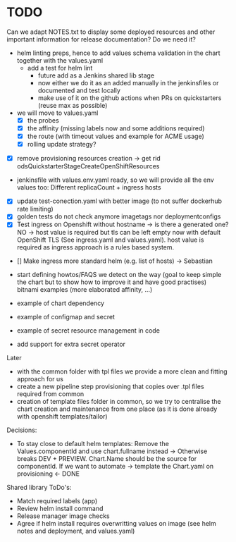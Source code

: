 # TODO
Can we adapt NOTES.txt to display some deployed resources and other important information for release documentation? Do we need it?

- helm linting preps, hence to add values schema validation in the chart together with the values.yaml
    - add a test for helm lint
        - future add as a Jenkins shared lib stage
        - now either we do it as an added manually in the jenkinsfiles or documented and test locally
        - make use of it on the github actions when PRs on quickstarters (reuse max as possible)
- we will move to values.yaml
    - [X] the probes
    - [x] the affinity (missing labels now and some additions required)
    - [x] the route (with timeout values and example for ACME usage)
    - [x] rolling update strategy?
- [X] remove provisioning resources creation -> get rid odsQuickstarterStageCreateOpenShiftResources
- jenkinsfile with values.env.yaml ready, so we will provide all the env values too: Different replicaCount + ingress hosts
- [X] update test-conection.yaml with better image (to not suffer dockerhub rate limiting)
- [X] golden tests do not check anymore imagetags nor deploymentconfigs
- [X] Test ingress on Openshift without hostname -> is there a generated one? NO -> host value is required but tls can be left empty now with default OpenShift TLS (See ingress.yaml and values.yaml). host value is required as ingress approach is a rules based system.
- [] Make ingress more standard helm (e.g. list of hosts) -> Sebastian
- start defining howtos/FAQS we detect on the way (goal to keep simple the chart but to show how to improve it and have good practises) bitnami examples (more elaborated affinity, ...)


- example of chart dependency
- example of configmap and secret
- example of secret resource management in code
- add support for extra secret operator

Later
- with the common folder with tpl files we provide a more clean and fitting approach for us
- create a new pipeline step provisioning that copies over .tpl files required from common
- creation of template files folder in common, so we try to centralise the chart creation and maintenance from one place (as it is done already with openshift templates/tailor)

Decisions:
- To stay close to default helm templates: Remove the Values.componentId and use chart.fullname instead -> Otherwise breaks DEV + PREVIEW. Chart.Name should be the source for componentId. If we want to automate -> template the Chart.yaml on provisioning <- DONE

Shared library ToDo's:
- Match required labels (app)
- Review helm install command
- Release manager image checks
- Agree if helm install requires overwritting values on image (see helm notes and deployment, and values.yaml)
